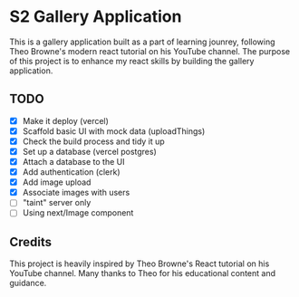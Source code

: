 # S2 Gallery Application

This is a gallery application built as a part of learning jounrey, following Theo Browne's modern react tutorial on his YouTube channel. The purpose of this project is to enhance my react skills by building the gallery application.

## TODO

- [x] Make it deploy (vercel)
- [x] Scaffold basic UI with mock data (uploadThings)
- [x] Check the build process and tidy it up
- [x] Set up a database (vercel postgres)
- [x] Attach a database to the UI
- [x] Add authentication (clerk)
- [x] Add image upload
- [x] Associate images with users
- [ ] "taint" server only
- [ ] Using next/Image component

## Credits

This project is heavily inspired by Theo Browne's React tutorial on his YouTube channel. Many thanks to Theo for his educational content and guidance.
